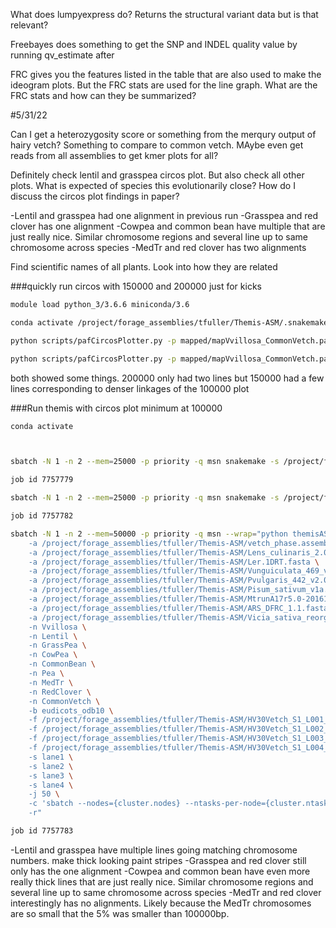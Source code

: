What does lumpyexpress do? Returns the structural variant data but is that relevant?

Freebayes does something to get the SNP and INDEL quality value by running qv_estimate after

FRC gives you the features listed in the table that are also used to make the ideogram plots. But the FRC stats are used for the line graph. What are the FRC stats and how can they be summarized?


#5/31/22

Can I get a heterozygosity score or something from the merqury output of hairy vetch? Something to compare to common vetch. MAybe even get reads from all assemblies to get kmer plots for all?


Definitely check lentil and grasspea circos plot. But also check all other plots. What is expected of species this evolutionarily close? How do I discuss the circos plot findings in paper?

-Lentil and grasspea had one alignment in previous run
-Grasspea and red clover has one alignment
-Cowpea and common bean have multiple that are just really nice. Similar chromosome regions and several line up to same chromosome across species
-MedTr and red clover has two alignments

Find scientific names of all plants. Look into how they are related


###quickly run circos with 150000 and 200000 just for kicks

```bash
module load python_3/3.6.6 miniconda/3.6 

conda activate /project/forage_assemblies/tfuller/Themis-ASM/.snakemake/conda/3626987c/

python scripts/pafCircosPlotter.py -p mapped/mapVvillosa_CommonVetch.paf -r fastas/Vvillosa.fa -q fastas/CommonVetch.fa -o circos_150000 -c 10 -m 150000

python scripts/pafCircosPlotter.py -p mapped/mapVvillosa_CommonVetch.paf -r fastas/Vvillosa.fa -q fastas/CommonVetch.fa -o circos_200000 -c 10 -m 200000
```

both showed some things. 200000 only had two lines but 150000 had a few lines corresponding to denser linkages of the 100000 plot

###Run themis with circos plot minimum at 100000

```bash
conda activate 



sbatch -N 1 -n 2 --mem=25000 -p priority -q msn snakemake -s /project/forage_assemblies/tfuller/Themis-ASM/themisSnakefile --jobs 50 -p --use-conda --cluster-config /project/forage_assemblies/tfuller/Themis-ASM/cluster.json --cluster "sbatch --nodes={cluster.nodes} --ntasks-per-node={cluster.ntasks-per-node} --mem={cluster.mem} --partition={cluster.partition} -q {cluster.qos} -o {cluster.stdout}" --touch

job id 7757779

sbatch -N 1 -n 2 --mem=25000 -p priority -q msn snakemake -s /project/forage_assemblies/tfuller/Themis-ASM/themisSnakefile --jobs 50 -p --use-conda --cluster-config /project/forage_assemblies/tfuller/Themis-ASM/cluster.json --cluster "sbatch --nodes={cluster.nodes} --ntasks-per-node={cluster.ntasks-per-node} --mem={cluster.mem} -t 2-0 --partition={cluster.partition} -q {cluster.qos} -o {cluster.stdout}" --dryrun

job id 7757782

sbatch -N 1 -n 2 --mem=50000 -p priority -q msn --wrap="python themisASM.py  \
	-a /project/forage_assemblies/tfuller/Themis-ASM/vetch_phase.assembly.fasta  \
	-a /project/forage_assemblies/tfuller/Themis-ASM/Lens_culinaris_2.0.fasta  \
	-a /project/forage_assemblies/tfuller/Themis-ASM/Ler.1DRT.fasta \
	-a /project/forage_assemblies/tfuller/Themis-ASM/Vunguiculata_469_v1.0.fa \
	-a /project/forage_assemblies/tfuller/Themis-ASM/Pvulgaris_442_v2.0.fa \
	-a /project/forage_assemblies/tfuller/Themis-ASM/Pisum_sativum_v1a.fa \
	-a /project/forage_assemblies/tfuller/Themis-ASM/MtrunA17r5.0-20161119-ANR.genome.fasta \
	-a /project/forage_assemblies/tfuller/Themis-ASM/ARS_DFRC_1.1.fasta \
	-a /project/forage_assemblies/tfuller/Themis-ASM/Vicia_sativa_reorg.fa \
	-n Vvillosa \
	-n Lentil \
	-n GrassPea \
	-n CowPea \
	-n CommonBean \
	-n Pea \
	-n MedTr \
	-n RedClover \
	-n CommonVetch \
	-b eudicots_odb10 \
	-f /project/forage_assemblies/tfuller/Themis-ASM/HV30Vetch_S1_L001_R1_001.fastq.gz,/project/forage_assemblies/tfuller/Themis-ASM/HV30Vetch_S1_L001_R2_001.fastq.gz \
	-f /project/forage_assemblies/tfuller/Themis-ASM/HV30Vetch_S1_L002_R1_001.fastq.gz,/project/forage_assemblies/tfuller/Themis-ASM/HV30Vetch_S1_L002_R2_001.fastq.gz \
	-f /project/forage_assemblies/tfuller/Themis-ASM/HV30Vetch_S1_L003_R1_001.fastq.gz,/project/forage_assemblies/tfuller/Themis-ASM/HV30Vetch_S1_L003_R2_001.fastq.gz \
	-f /project/forage_assemblies/tfuller/Themis-ASM/HV30Vetch_S1_L004_R1_001.fastq.gz,/project/forage_assemblies/tfuller/Themis-ASM/HV30Vetch_S1_L004_R2_001.fastq.gz \
	-s lane1 \
	-s lane2 \
	-s lane3 \
	-s lane4 \
	-j 50 \
	-c 'sbatch --nodes={cluster.nodes} --ntasks-per-node={cluster.ntasks-per-node} --mem={cluster.mem} --partition={cluster.partition} -q {cluster.qos} -o {cluster.stdout}' \
	-r"

job id 7757783
```

-Lentil and grasspea have multiple lines going matching chromosome numbers. make thick looking paint stripes
-Grasspea and red clover still only has the one alignment
-Cowpea and common bean have even more really thick lines that are just really nice. Similar chromosome regions and several line up to same chromosome across species
-MedTr and red clover interestingly has no alignments. Likely because the MedTr chromosomes are so small that the 5% was smaller than 100000bp.